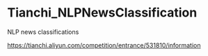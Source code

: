 # Tianchi_NLPNewsClassification
NLP news classifications

https://tianchi.aliyun.com/competition/entrance/531810/information
